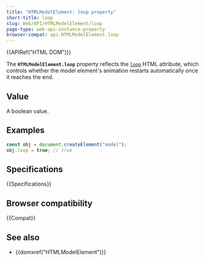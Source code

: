 ```yaml
---
title: "HTMLModelElement: loop property"
short-title: loop
slug: Web/API/HTMLModelElement/loop
page-type: web-api-instance-property
browser-compat: api.HTMLModelElement.loop
---
```


{{APIRef("HTML DOM")}}

The **`HTMLModelElement.loop`** property reflects the [`loop`](/en-US/docs/Web/HTML/Reference/Elements/model#loop) HTML attribute, which controls whether the model element's animation restarts automatically once it reaches the end.

## Value

A boolean value.

## Examples

```js
const obj = document.createElement("model");
obj.loop = true; // true
```

## Specifications

{{Specifications}}

## Browser compatibility

{{Compat}}

## See also

- {{domxref("HTMLModelElement")}}
